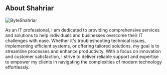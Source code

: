 ## About Shahriar

<img src="https://komarev.com/ghpvc/?username=ByteShahriar" alt="ByteShahriar"/>

As an IT professional, I am dedicated to providing comprehensive services and solutions to help individuals and businesses overcome their IT challenges with ease. Whether it's troubleshooting technical issues, implementing efficient systems, or offering tailored solutions, my goal is to streamline processes and enhance productivity. With a focus on innovation and customer satisfaction, I strive to deliver reliable support and expertise to empower my clients in navigating the complexities of modern technology effortlessly.
